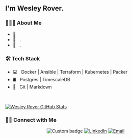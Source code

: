 <h2>I'm Wesley Rover.</h2>

<h3> 👨🏻‍💻 About Me </h3>

- 🤔 &nbsp; 
- 💼 &nbsp; .
- 🌱 &nbsp; .

<h3>🛠 Tech Stack</h3>

- 💻 &nbsp; Docker | Ansible | Terraform | Kubernetes | Packer
- 🛢 &nbsp; Postgres | TimescaleDB
- 🔧 &nbsp; Git | Markdown

<br/>

[![Wesley Rover GitHub Stats](https://github-readme-stats.vercel.app/api?username=wesleyrover&show_icons=true)](https://github.com/wesleyrover)

<h3> 🤝🏻 Connect with Me </h3>

<p align="center">
  <img alt="Custom badge" src="https://img.shields.io/endpoint?label=LinkedIn&logo=linkedin&style=flat-square&url=https%3A%2F%2Fwww.linkedin.com%2Fin%2Fwesleyrover%2F">
<a href="https://www.linkedin.com/in/wesleyrover/"><img alt="LinkedIn" src="https://img.shields.io/badge/LinkedIn-Rafael%20Brito%20Gomes-blue?style=flat-square&logo=linkedin"></a>
<a href="mailto:wesleyrover@gmail.com"><img alt="Email" src="https://img.shields.io/badge/Email-wesleyrover@gmail.com?style=flat-square&logo=gmail"></a>
</p>
